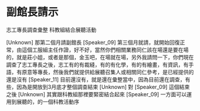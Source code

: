 # 副館長請示
志工專長調查彙整
科教組結合展聽活動

[Unknown] 那第二個月請副館長
[Speaker_09] 第三個月就請，就開始回復正常，由這個工服組主任作證，好不好，當然你們相關業務同仁該在場還是要在場的，就是莊小姐，或者是那個，金玉吧，在場就在場，另外我請問一下，你們現在調查了志工專長之後，志工有的有裁縫，有的有化學，有的有繪畫，有資訊，有手語，有原意等專長，然後我們就提供給展聽召集人或相關同仁參考，是已經提供的還是沒有
[Speaker_11] 目前還沒有，就是還在彙整當中，因為目前還在調查，有些，因為是開放到3月底才整個調查結束
[Unknown] 對
[Speaker_09] 這個結束之後
[Unknown] 其實跟科教組那裡要緊密結合起來
[Speaker_09] 一方面可以運用到展聽的，的一個科教活動序